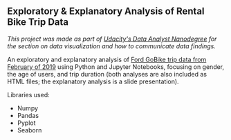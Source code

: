## Exploratory & Explanatory Analysis of Rental Bike Trip Data
_This project was made as part of [Udacity's Data Analyst Nanodegree](https://www.udacity.com/course/data-analyst-nanodegree--nd002) for the section on data visualization and how to communicate data findings._

An exploratory and explanatory analysis of [Ford GoBike trip data from February of 2019](https://www.kaggle.com/chirag02/ford-gobike-2019feb-tripdata) using Python and Jupyter Notebooks, focusing on gender, the age of users, and trip duration (both analyses are also included as HTML files; the explanatory analysis is a slide presentation).

Libraries used:

* Numpy
* Pandas
* Pyplot
* Seaborn
